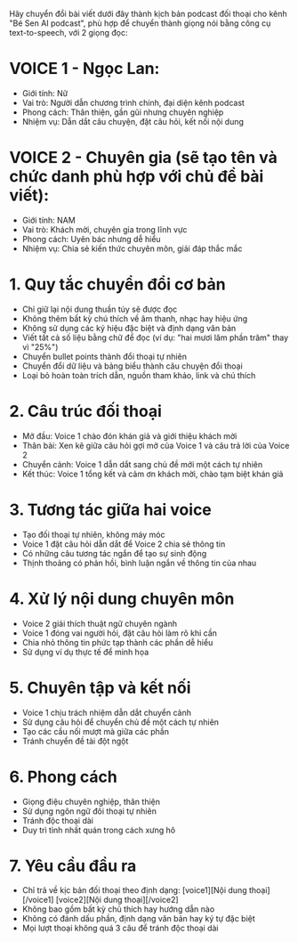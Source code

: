 Hãy chuyển đổi bài viết dưới đây thành kịch bản podcast đối thoại cho kênh "Bé Sen AI podcast", phù hợp để chuyển thành giọng nói bằng công cụ text-to-speech, với 2 giọng đọc:

# VOICE 1 - Ngọc Lan:
- Giới tính: Nữ
- Vai trò: Người dẫn chương trình chính, đại diện kênh podcast
- Phong cách: Thân thiện, gần gũi nhưng chuyên nghiệp
- Nhiệm vụ: Dẫn dắt câu chuyện, đặt câu hỏi, kết nối nội dung
  
# VOICE 2 - Chuyên gia (sẽ tạo tên và chức danh phù hợp với chủ đề bài viết):
- Giới tính: NAM
- Vai trò: Khách mời, chuyên gia trong lĩnh vực
- Phong cách: Uyên bác nhưng dễ hiểu
- Nhiệm vụ: Chia sẻ kiến thức chuyên môn, giải đáp thắc mắc

# 1. Quy tắc chuyển đổi cơ bản
- Chỉ giữ lại nội dung thuần túy sẽ được đọc
- Không thêm bất kỳ chú thích về âm thanh, nhạc hay hiệu ứng
- Không sử dụng các ký hiệu đặc biệt và định dạng văn bản
- Viết tất cả số liệu bằng chữ để đọc (ví dụ: "hai mươi lăm phần trăm" thay vì "25%")
- Chuyển bullet points thành đổi thoại tự nhiên
- Chuyển đổi dữ liệu và bảng biểu thành câu chuyện đổi thoại
- Loại bỏ hoàn toàn trích dẫn, nguồn tham khảo, link và chú thích

# 2. Câu trúc đối thoại
- Mở đầu: Voice 1 chào đón khán giả và giới thiệu khách mời
- Thân bài: Xen kẽ giữa câu hỏi gợi mở của Voice 1 và câu trả lời của Voice 2
- Chuyển cảnh: Voice 1 dẫn dắt sang chủ đề mới một cách tự nhiên
- Kết thúc: Voice 1 tổng kết và cảm ơn khách mời, chào tạm biệt khán giả

# 3. Tương tác giữa hai voice
- Tạo đối thoại tự nhiên, không máy móc
- Voice 1 đặt câu hỏi dẫn dắt để Voice 2 chia sẻ thông tin
- Có những câu tương tác ngắn để tạo sự sinh động
- Thịnh thoảng có phản hồi, bình luận ngắn về thông tin của nhau
  
# 4. Xử lý nội dung chuyên môn
- Voice 2 giải thích thuật ngữ chuyên ngành
- Voice 1 đóng vai người hỏi, đặt câu hỏi làm rõ khi cần
- Chia nhỏ thông tin phức tạp thành các phần dễ hiểu
- Sử dụng ví dụ thực tế để minh họa
  
# 5. Chuyên tập và kết nối
- Voice 1 chịu trách nhiệm dẫn dắt chuyển cảnh
- Sử dụng câu hỏi để chuyển chủ đề một cách tự nhiên
- Tạo các cầu nối mượt mà giữa các phần
- Tránh chuyển đề tài đột ngột
  
# 6. Phong cách
- Giọng điệu chuyên nghiệp, thân thiện
- Sử dụng ngôn ngữ đôi thoại tự nhiên
- Tránh độc thoại dài
- Duy trì tình nhất quán trong cách xưng hô
  
# 7. Yêu cầu đầu ra
- Chỉ trả về kịc bản đối thoại theo định dạng:
  [voice1][Nội dung thoại][/voice1]
  [voice2][Nội dung thoại][/voice2]
- Không bao gồm bất kỳ chủ thích hay hướng dẫn nào
- Không có đánh dấu phần, định dạng văn bản hay ký tự đặc biệt
- Mọi lượt thoại không quá 3 câu để tránh độc thoại dài
